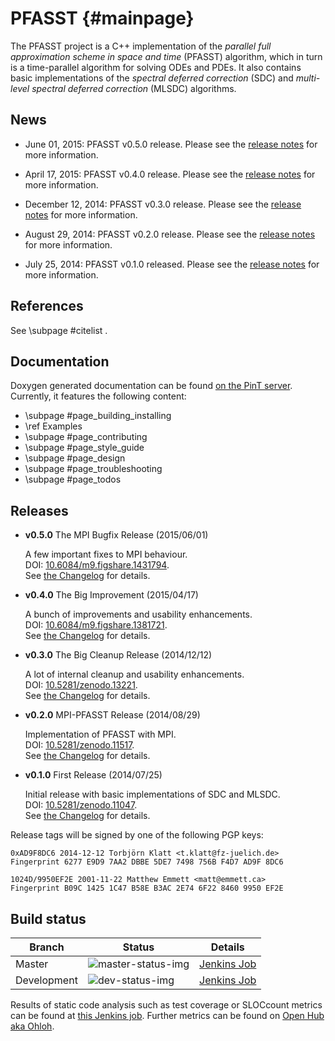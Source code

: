 PFASST                                                                                   {#mainpage}
======

The PFASST project is a C++ implementation of the *parallel full approximation scheme in space and
time* (PFASST) algorithm, which in turn is a time-parallel algorithm for solving ODEs and PDEs.  It
also contains basic implementations of the *spectral deferred correction* (SDC) and *multi-level
spectral deferred correction* (MLSDC) algorithms.


News
----

* June 01, 2015: PFASST v0.5.0 release. Please see the [release notes](#releases) for more
  information.

* April 17, 2015: PFASST v0.4.0 release. Please see the [release notes](#releases) for more
  information.

* December 12, 2014: PFASST v0.3.0 release. Please see the [release notes](#releases) for more
  information.

* August 29, 2014: PFASST v0.2.0 release. Please see the [release notes](#releases) for more
  information.

* July 25, 2014: PFASST v0.1.0 released. Please see the [release notes](#releases) for more
  information.


References
----------

See \subpage #citelist .


Documentation
-------------

Doxygen generated documentation can be found [on the PinT server][documentation].
Currently, it features the following content:

* \subpage #page_building_installing
* \ref Examples
* \subpage #page_contributing
* \subpage #page_style_guide
* \subpage #page_design
* \subpage #page_troubleshooting
* \subpage #page_todos

[documentation]: https://pint.fz-juelich.de/ci/view/PFASST/job/PFASST_LATEST_STABLE_DOCU/doxygen


Releases
--------

* **v0.5.0** The MPI Bugfix Release (2015/06/01)

  A few important fixes to MPI behaviour.  
  DOI: [10.6084/m9.figshare.1431794][DOI_v050].  
  See [the Changelog](#page_changelog) for details.

* **v0.4.0** The Big Improvement (2015/04/17)

  A bunch of improvements and usability enhancements.  
  DOI: [10.6084/m9.figshare.1381721][DOI_v040].  
  See [the Changelog](#page_changelog) for details.

* **v0.3.0** The Big Cleanup Release (2014/12/12)

  A lot of internal cleanup and usability enhancements.  
  DOI: [10.5281/zenodo.13221][DOI_v030].  
  See [the Changelog](#page_changelog) for details.

* **v0.2.0** MPI-PFASST Release (2014/08/29)

  Implementation of PFASST with MPI.  
  DOI: [10.5281/zenodo.11517][DOI_v020].  
  See [the Changelog](#page_changelog) for details.

* **v0.1.0** First Release (2014/07/25)

  Initial release with basic implementations of SDC and MLSDC.  
  DOI: [10.5281/zenodo.11047][DOI_v010].  
  See [the Changelog](#page_changelog) for details.

[DOI_v010]: http://dx.doi.org/10.5281/zenodo.11047
[DOI_v020]: http://dx.doi.org/10.5281/zenodo.11517
[DOI_v030]: http://dx.doi.org/10.5281/zenodo.13221
[DOI_v040]: http://dx.doi.org/10.6084/m9.figshare.1381721
[DOI_v050]: http://dx.doi.org/10.6084/m9.figshare.1431794

Release tags will be signed by one of the following PGP keys:

    0xAD9F8DC6 2014-12-12 Torbjörn Klatt <t.klatt@fz-juelich.de>
    Fingerprint 6277 E9D9 7AA2 DBBE 5DE7 7498 756B F4D7 AD9F 8DC6

    1024D/9950EF2E 2001-11-22 Matthew Emmett <matt@emmett.ca>
    Fingerprint B09C 1425 1C47 B58E B3AC 2E74 6F22 8460 9950 EF2E


Build status
------------

| Branch      | Status                 | Details                           |
|-------------|------------------------|-----------------------------------|
| Master      | ![master-status-img][] | [Jenkins Job][master-status-link] |
| Development | ![dev-status-img][]    | [Jenkins Job][dev-status-link]    |

Results of static code analysis such as test coverage or SLOCcount metrics can be found at
[this Jenkins job][coverage-job].
Further metrics can be found on [Open Hub aka Ohloh][openhub].

[master-status-img]:  https://pint.fz-juelich.de/ci/view/PFASST/job/PFASST_LATEST_STABLE/badge/icon
[master-status-link]: https://pint.fz-juelich.de/ci/view/PFASST/job/PFASST_LATEST_STABLE
[dev-status-img]:     https://pint.fz-juelich.de/ci/view/PFASST/job/PFASST_DEVELOPMENT/badge/icon
[dev-status-link]:    https://pint.fz-juelich.de/ci/view/PFASST/job/PFASST_DEVELOPMENT
[coverage-job]:       https://pint.fz-juelich.de/ci/view/PFASST/job/PFASST_LATEST_STABLE_ANALYSIS/
[openhub]:            https://www.openhub.net/p/PFASST
